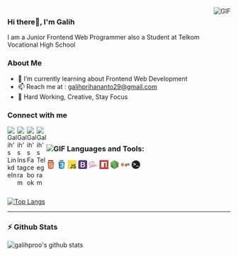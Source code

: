 <img align="right" alt="GIF" height="350" src="https://media.giphy.com/media/LmNwrBhejkK9EFP504/source.gif" />

### Hi there👋, I'm Galih 
I am a Junior Frontend Web Programmer also a Student at Telkom Vocational High School

### About Me
- 🌱 I’m currently learning about Frontend Web Development
- 📫 Reach me at : galihprihananto29@gmail.com
- 💪 Hard Working, Creative, Stay Focus

### Connect with me

<a href="https://www.linkedin.com/in/galih-prihananto">
  <img align="left" alt="Galih's LinkdeIn" width="22px" src="https://cdn.jsdelivr.net/npm/simple-icons@v3/icons/linkedin.svg" />
</a>
<a href="https://instagram.com/_galihprihananto">
  <img align="left" alt="Galih's Instagram" width="22px" src="https://cdn.jsdelivr.net/npm/simple-icons@v3/icons/instagram.svg" />
</a>
<a href="https://facebook.com/galih.p.33865">
  <img align="left" alt="Galih's Facebook" width="22px" src="https://cdn.jsdelivr.net/npm/simple-icons@v3/icons/facebook.svg" />
</a>
<a href="https://t.me/galihpro">
  <img align="left" alt="Galih's Telegram" width="22px" src="https://cdn.jsdelivr.net/npm/simple-icons@v3/icons/telegram.svg" />
</a>

<br />

### <img height="30" alt="GIF" src="https://raw.githubusercontent.com/rajput2107/rajput2107/master/Assets/Developer.gif"> Languages and Tools:

<code><img height="20" src="https://raw.githubusercontent.com/github/explore/80688e429a7d4ef2fca1e82350fe8e3517d3494d/topics/html/html.png"></code>
<code><img height="20" src="https://raw.githubusercontent.com/github/explore/80688e429a7d4ef2fca1e82350fe8e3517d3494d/topics/css/css.png"></code>
<code><img height="20" src="https://raw.githubusercontent.com/github/explore/80688e429a7d4ef2fca1e82350fe8e3517d3494d/topics/javascript/javascript.png"></code>
<code><img height="20" src="https://raw.githubusercontent.com/github/explore/80688e429a7d4ef2fca1e82350fe8e3517d3494d/topics/bootstrap/bootstrap.png"></code>
<code><img height="20" src="https://raw.githubusercontent.com/github/explore/80688e429a7d4ef2fca1e82350fe8e3517d3494d/topics/sass/sass.png"></code>
<code><img height="20" src="https://raw.githubusercontent.com/github/explore/80688e429a7d4ef2fca1e82350fe8e3517d3494d/topics/npm/npm.png"></code>
<code><img height="20" src="https://raw.githubusercontent.com/github/explore/80688e429a7d4ef2fca1e82350fe8e3517d3494d/topics/nodejs/nodejs.png"></code>
<code><img height="20" src="https://raw.githubusercontent.com/github/explore/80688e429a7d4ef2fca1e82350fe8e3517d3494d/topics/git/git.png"></code>
<code><img height="20" src="https://raw.githubusercontent.com/github/explore/80688e429a7d4ef2fca1e82350fe8e3517d3494d/topics/terminal/terminal.png"></code>


<br />
<br />

[![Top Langs](https://github-readme-stats.vercel.app/api/top-langs/?username=galihproo&layout=compact)](https://github.com/galihproo/github-readme-stats)

---

  ### :zap: Github Stats

  ![galihproo's github stats](https://github-readme-stats.vercel.app/api?username=galihproo&show_icons=true&theme=radical)

[instagram]: https://instagram.com/_galihprihananto
[linkedin]: https://www.linkedin.com/in/galih-prihananto
